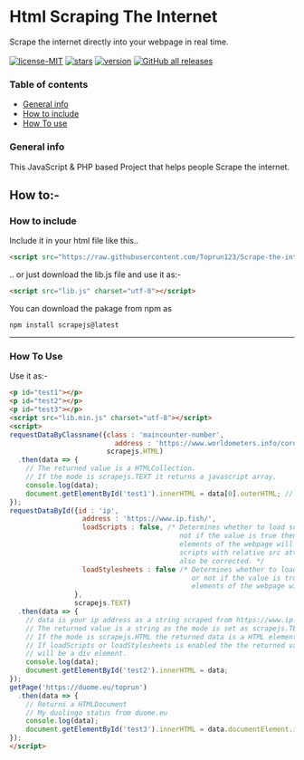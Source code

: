 # Html Scraping The Internet
Scrape the internet directly into your webpage in real time.<br><br>
[![license-MIT](https://img.shields.io/github/license/Toprun123/Scrape-the-internet?style=plastic)](https://github.com/Toprun123/Scrape-the-internet/)
[![stars](https://img.shields.io/github/stars/Toprun123/Scrape-the-internet?style=plastic)](https://github.com/Toprun123/Scrape-the-internet/)
[![version](https://img.shields.io/badge/version-1.0.0-orange?style=plastic)](https://github.com/Toprun123/Scrape-the-internet/releases/tag/v1.0)
[![GitHub all releases](https://img.shields.io/github/downloads/Toprun123/Scrape-the-internet/total?style=plastic)](https://github.com/Toprun123/Scrape-the-internet/releases/tag/v1.0)

### Table of contents
* [General info](#general-info)
* [How to include](#how-to-include)
* [How To use](#how-to-use)

### General info
This JavaScript & PHP based Project that helps people Scrape the internet.

## How to:-
### How to include
Include it in your html file like this..
```html
<script src="https://raw.githubusercontent.com/Toprun123/Scrape-the-internet/main/src/lib.js?token=ARACNZ5B4T4UKCT7DUBZSLTB2ASCA" charset="utf-8"></script>
```
.. or just download the lib.js file and use it as:-
```html
<script src="lib.js" charset="utf-8"></script>
```
You can download the pakage from npm as
```
npm install scrapejs@latest
```
---
### How To Use
Use it as:-
```html
<p id="test1"></p>
<p id="test2"></p>
<p id="test3"></p>
<script src="lib.min.js" charset="utf-8"></script>
<script>
requestDataByClassname({class : 'maincounter-number',
                          address : 'https://www.worldometers.info/coronavirus/'},
                        scrapejs.HTML)
  .then(data => {
    // The returned value is a HTMLCollection.
    // If the mode is scrapejs.TEXT it returns a javascript array.
    console.log(data);
    document.getElementById('test1').innerHTML = data[0].outerHTML; // Prints the current covid cases
});
requestDataById({id : 'ip',
                  address : 'https://www.ip.fish/',
                  loadScripts : false, /* Determines whether to load scripts or
                                          not if the value is true then all script
                                          elements of the webpage will be included
                                          scripts with relative src attributes will
                                          also be corrected. */
                  loadStylesheets : false /* Determines whether to load the stylesheets
                                             or not if the value is true then all style
                                             elements of the webpage will be included. */
                },
                scrapejs.TEXT)
  .then(data => {
    // data is your ip address as a string scraped from https://www.ip.fish/
    // The returned value is a string as the mode is set as scrapejs.TEXT.
    // If the mode is scrapejs.HTML the returned data is a HTML element.
    // If loadScripts or loadStylesheets is enabled the the returned value
    // will be a div element.
    console.log(data);
    document.getElementById('test2').innerHTML = data;
});
getPage('https://duome.eu/toprun')
  .then(data => {
    // Returns a HTMLDocument
    // My duolingo status from duome.eu
    console.log(data);
    document.getElementById('test3').innerHTML = data.documentElement.innerHTML;
});
</script>
```
